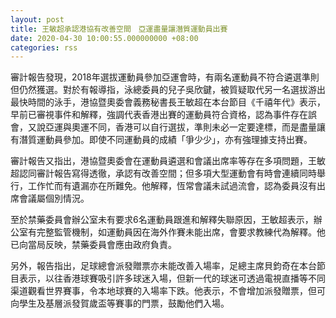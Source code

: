 ```yaml
---
layout: post
title: 王敏超承認港協有改善空間　亞運盡量讓潛質運動員出賽
date: 2020-04-30 10:00:55.000000000 +08:00
categories: rss
---
```


審計報告發現，2018年選拔運動員參加亞運會時，有兩名運動員不符合遴選準則但仍然獲選。對於有報導指，泳總委員的兒子吳欣鍵，被質疑取代另一名選拔游出最快時間的泳手，港協暨奧委會義務秘書長王敏超在本台節目《千禧年代》表示，早前已審視事件和解釋，強調代表香港出賽的運動員符合資格，認為事件存在誤會，又說亞運與奧運不同，香港可以自行選拔，準則未必一定要達標，而是盡量讓有潛質運動員參加。即使不同運動員的成績「爭少少」，亦有強理據支持出賽。

審計報告又指出，港協暨奧委會在運動員遴選和會議出席率等存在多項問題，王敏超認同審計報告寫得透徹，承認有改善空間；但多項大型運動會有時會連續同時舉行，工作忙而有遺漏亦在所難免。他解釋，恆常會議未試過流會，認為委員沒有出席會議屬個別情況。

至於禁藥委員會辦公室未有要求6名運動員跟進和解釋失聯原因，王敏超表示，辦公室有完整監管機制，如運動員因在海外作賽未能出席，會要求教練代為解釋。他已向當局反映，禁藥委員會應由政府負責。

另外，報告指出，足球總會派發贈票亦未能改善入場率，足總主席貝鈞奇在本台節目表示，以往香港球賽吸引許多球迷入場，但新一代的球迷可透過電視直播等不同渠道觀看世界賽事，令本地球賽的入場率下跌。他表示，不會增加派發贈票，但可向學生及基層派發賀歲盃等賽事的門票，鼓勵他們入場。
